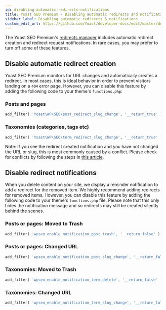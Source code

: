 ```yaml
---
id: disabling-automatic-redirects-notifications
title: Yoast SEO Premium - Disabling automatic redirects and notifications
sidebar_label: Disabling automatic redirects & notifications
custom_edit_url: https://github.com/Yoast/developer-docs/edit/master/docs/customization/yoast-seo-premium/disabling-automatic-redirects-notifications.md
---
```

The Yoast SEO Premium's [redirects manager](https://yoast.com/wordpress/plugins/seo/redirects-manager/) includes automatic redirect creation and redirect request notifications. In rare cases, you may prefer to turn off some of these features.

## Disable automatic redirect creation
Yoast SEO Premium monitors for URL changes and automatically creates a redirect. In most cases, this is ideal behavior in order to prevent visitors landing on a `404` error page. However, you can disable this feature by adding the following code to your theme's `functions.php`:

### Posts and pages
```php
add_filter( 'Yoast\WP\SEO\post_redirect_slug_change', '__return_true' );
```

### Taxonomies (categories, tags etc)
```php
add_filter( 'Yoast\WP\SEO\term_redirect_slug_change', '__return_true' );
```

Note: If you see the redirect created notification and you have not changed the URL or slug, this is most commonly caused by a conflict. Please check for conflicts by following the steps in [this article](https://yoast.com/kb/how-to-check-for-plugin-conflicts).

## Disable redirect notifications
When you delete content on your site, we display a reminder notification to add a redirect for the removed item. We highly recommend adding redirects for removed items. However, you can disable this feature by adding the following code to your theme's `functions.php` file. Please note that this only hides the notification message and so redirects may still be created silently behind the scenes.

### Posts or pages: Moved to Trash
```php
add_filter( 'wpseo_enable_notification_post_trash', '__return_false' );
```

### Posts or pages: Changed URL
```php
add_filter( 'wpseo_enable_notification_post_slug_change', '__return_false' );
```

### Taxonomies: Moved to Trash
```php
add_filter( 'wpseo_enable_notification_term_delete', '__return_false' );
```

### Taxonomies: Changed URL
```php
add_filter( 'wpseo_enable_notification_term_slug_change', '__return_false' );
```
